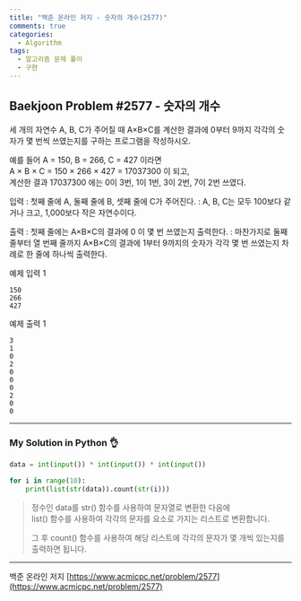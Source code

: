 ```yaml
---
title: "백준 온라인 저지 - 숫자의 개수(2577)"
comments: true
categories:
  - Algorithm
tags:
  - 알고리즘 문제 풀이
  - 구현
---
```


## Baekjoon Problem #2577 - 숫자의 개수

세 개의 자연수 A, B, C가 주어질 때 A×B×C를 계산한 결과에 0부터 9까지 각각의 숫자가 몇 번씩 쓰였는지를 구하는 프로그램을 작성하시오.

예를 들어 A = 150, B = 266, C = 427 이라면  
A × B × C = 150 × 266 × 427 = 17037300 이 되고,  
계산한 결과 17037300 에는 0이 3번, 1이 1번, 3이 2번, 7이 2번 쓰였다.

입력
: 첫째 줄에 A, 둘째 줄에 B, 셋째 줄에 C가 주어진다. 
: A, B, C는 모두 100보다 같거나 크고, 1,000보다 작은 자연수이다.

출력
: 첫째 줄에는 A×B×C의 결과에 0 이 몇 번 쓰였는지 출력한다. 
: 마찬가지로 둘째 줄부터 열 번째 줄까지 A×B×C의 결과에 1부터 9까지의 숫자가 각각 몇 번 쓰였는지 차례로 한 줄에 하나씩 출력한다.

예제 입력 1
```
150
266
427
```

예제 출력 1
```
3
1
0
2
0
0
0
2
0
0
```

***
### My Solution in Python :ok_hand:

```python
data = int(input()) * int(input()) * int(input())

for i in range(10):
    print(list(str(data)).count(str(i)))
```

> 정수인 data를 str() 함수를 사용하여 문자열로 변환한 다음에  
> list() 함수를 사용하여 각각의 문자를 요소로 가지는 리스트로 변환합니다.
> 
> 그 후 count() 함수를 사용하여 해당 리스트에 각각의 문자가 몇 개씩 있는지를 출력하면 됩니다.

***
백준 온라인 저지 [https://www.acmicpc.net/problem/2577](https://www.acmicpc.net/problem/2577)
